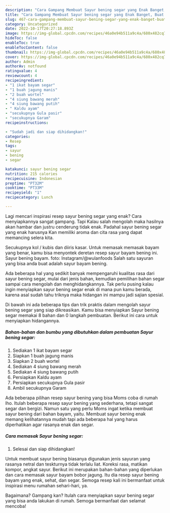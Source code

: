 ```yaml
---
description: "Cara Gampang Membuat Sayur bening segar yang Enak Banget, Buat Buka Puasa Lezat"
title: "Cara Gampang Membuat Sayur bening segar yang Enak Banget, Buat Buka Puasa Lezat"
slug: 467-cara-gampang-membuat-sayur-bening-segar-yang-enak-banget-buat-buka-puasa-lezat
category: Uncategorized
date: 2022-10-17T20:27:18.893Z
image: https://img-global.cpcdn.com/recipes/46a0e94b511a9c4a/680x482cq70/sayur-bening-segar-foto-resep-utama.jpg
hideToc: false
enableToc: true
enableTocContent: false
thumbnail: https://img-global.cpcdn.com/recipes/46a0e94b511a9c4a/680x482cq70/sayur-bening-segar-foto-resep-utama.jpg
cover: https://img-global.cpcdn.com/recipes/46a0e94b511a9c4a/680x482cq70/sayur-bening-segar-foto-resep-utama.jpg
author: Admin
authorAv: notfound
ratingvalue: 4
reviewcount: 4
recipeingredient:
- "1 ikat bayam segar"
- "1 buah jagung manis"
- "2 buah wortel"
- "4 siung bawang merah"
- "4 siung bawang putih"
- " Kaldu ayam"
- "secukupnya Gula pasir"
- "secukupnya Garam"
recipeinstructions:

- "Sudah jadi dan siap dihidangkan!"
categories:
- Resep
tags:
- sayur
- bening
- segar

katakunci: sayur bening segar 
nutrition: 215 calories
recipecuisine: Indonesian
preptime: "PT32M"
cooktime: "PT33M"
recipeyield: "1"
recipecategory: Lunch

---
```



Lagi mencari inspirasi resep sayur bening segar yang enak? Cara menyiapkannya sangat gampang. Tapi Kalau salah mengolah maka hasilnya akan hambar dan justru cenderung tidak enak. Padahal sayur bening segar yang enak harusnya Kan memiliki aroma dan cita rasa yang dapat memancing selera kita.


Secukupnya kol / kubis dan diiris kasar. Untuk memasak memasak bayam yang benar, kamu bisa menyontek deretan resep sayur bayam bening ini. Sayur bening bayam. foto: Instagram/@wulanfoods Salah satu sayuran yang bisa anda buat adalah sayur bayam bening.

Ada beberapa hal yang sedikit banyak mempengaruhi kualitas rasa dari sayur bening segar, mulai dari jenis bahan, kemudian pemilihan bahan segar sampai cara mengolah dan menghidangkannya. Tak perlu pusing kalau ingin menyiapkan sayur bening segar enak di mana pun kamu berada, karena asal sudah tahu triknya maka hidangan ini mampu jadi sajian spesial.


Di bawah ini ada beberapa tips dan trik praktis dalam mengolah sayur bening segar yang siap dikreasikan. Kamu bisa menyiapkan Sayur bening segar memakai 8 bahan dan 0 langkah pembuatan. Berikut ini cara untuk menyiapkan hidangannya.

<!--inarticleads1-->

##### Bahan-bahan dan bumbu yang dibutuhkan dalam pembuatan Sayur bening segar:

1. Sediakan 1 ikat bayam segar
1. Siapkan 1 buah jagung manis
1. Siapkan 2 buah wortel
1. Sediakan 4 siung bawang merah
1. Sediakan 4 siung bawang putih
1. Persiapkan  Kaldu ayam
1. Persiapkan secukupnya Gula pasir
1. Ambil secukupnya Garam


Ada beberapa pilihan resep sayur bening yang bisa Moms coba di rumah lho. Itulah beberapa resep sayur bening yang sederhana, tetapi sangat segar dan bergizi. Namun satu yang perlu Moms ingat ketika membuat sayur bening dari bahan bayam, yaitu. Membuat sayur bening enak memang kelihatannya mudah tapi ada beberapa hal yang harus diperhatikan agar rasanya enak dan segar. 

<!--inarticleads2-->

##### Cara memasak Sayur bening segar:


1. Selesai dan siap dihidangkan!

Untuk membuat sayur bening biasanya digunakan jenis sayuran yang rasanya netral dan teskturnya tidak terlalu liat. Koreksi rasa, matikan kompor, angkat sayur. Berikut ini merupakan bahan-bahan yang diperlukan dan cara memasak sayur bayam bobor jagung. Itu dia resep sayur bening bayam yang enak, sehat, dan segar. Semoga resep kali ini bermanfaat untuk inspirasi menu rumahan sehari-hari, ya. 

Bagaimana? Gampang kan? Itulah cara menyiapkan sayur bening segar yang bisa anda lakukan di rumah. Semoga bermanfaat dan selamat mencoba!

